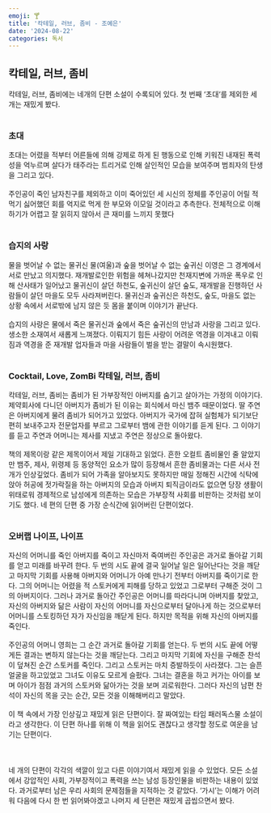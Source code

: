 ```yaml
---
emoji: 🍸
title: '칵테일, 러브, 좀비 - 조예은'
date: '2024-08-22'
categories: 독서
---
```

## 칵테일, 러브, 좀비
칵테일, 러브, 좀비에는 네개의 단편 소설이 수록되어 있다. 첫 번째 ‘초대‘를 제외한 세개는 재밌게 봤다.
<br/><br/>
### 초대
초대는 어렸을 적부터 어른들에 의해 강제로 하게 된 행동으로 인해 키워진 내재된 폭력성을 억누르며 살다가 태주라는 트리거로 인해 살인적인 모습을 보여주며 범죄자의 탄생을 그리고 있다.
<br/><br/>
주인공이 죽인 남자친구를 제외하고 이미 죽어있던 세 시신의 정체를 주인공이 어릴 적 먹기 싫어했던 회를 억지로 먹게 한 부모와 이모일 것이라고 추측한다. 전체적으로 이해하기가 어렵고 잘 읽히지 않아서 큰 재미를 느끼지 못했다
<br/><br/>
### 습지의 사랑
물을 벗어날 수 없는 물귀신 물(여울)과 숲을 벗어날 수 없는 숲귀신 이영은 그 경계에서 서로 만났고 의지했다. 재개발로인한 위험을 헤쳐나갔지만 천재지변에 가까운 폭우로 인해 산사태가 일어났고 물귀신이 살던 하천도, 숲귀신이 살던 숲도, 재개발을 진행하던 사람들이 살던 마을도 모두 사라져버린다. 물귀신과 숲귀신은 하천도, 숲도, 마을도 없는 상황 속에서 서로밖에 남지 않은 듯 몸을 붙이며 이야기가 끝난다.
<br/><br/>
습지의 사랑은 물에서 죽은 물귀신과 숲에서 죽은 숲귀신의 만남과 사랑을 그리고 있다. 생소한 소재여서 새롭게 느껴졌다. 이뤄지기 힘든 사랑이 어려운 역경을 이겨내고 이뤄짐과 역경을 준 재개발 업자들과 마을 사람들이 벌을 받는 결말이 속시원했다.
<br/><br/>
### Cocktail, Love, ZomBi 칵테일, 러브, 좀비
칵테일, 러브, 좀비는 좀비가 된 가부장적인 아버지를 숨기고 살아가는 가정의 이야기다. 제약회사에 다니던 아버지가 좀비가 된 이유는 회식에서 마신 뱀주 때문이었다. 딸 주연은 아버지에게 물려 좀비가 되어가고 있었다. 아버지가 국가에 잡혀 실험체가 되기보단 편히 보내주고자 전문업자를 부르고 그로부터 뱀에 관한 이야기를 듣게 된다. 그 이야기를 듣고 주연과 어머니는 제사를 지냈고 주연은 정상으로 돌아왔다.
<br/><br/>
책의 제목이랑 같은 제목이어서 제일 기대하고 읽었다. 흔한 오컬트 좀비물인 줄 알았지만 뱀주, 제사, 위령제 등 동양적인 요소가 많이 등장해서 흔한 좀비물과는 다른 서사 전개가 인상깊었다. 좀비가 되어 가족을 알아보지도 못하지만 매일 정해진 시간에 식탁에 앉아 허공에 젓가락질을 하는 아버지의 모습과 아버지 퇴직금이라도 없으면 당장 생활이 위태로워 경제적으로 남성에게 의존하는 모습은 가부장적 사회를 비판하는 것처럼 보이기도 했다. 네 편의 단편 중 가장 순식간에 읽어버린 단편이었다.
<br/><br/>
### 오버랩 나이프, 나이프
자신의 어머니를 죽인 아버지를 죽이고 자신마저 죽여버린 주인공은 과거로 돌아갈 기회를 얻고 미래를 바꾸려 한다. 두 번의 시도 끝에 결국 일어날 일은 일어난다는 것을 깨닫고 마지막 기회를 사용해 아버지와 어머니가 아예 만나기 전부터 아버지를 죽이기로 한다. 그의 어머니는 어렸을 적 스토커에게 피해를 당하고 있었고 그로부터 구해준 것이 그의 아버지이다. 그러나 과거로 돌아간 주인공은 어머니를 따라다니며 아버지를 찾았고, 자신의 아버지와 닮은 사람이 자신의 어머니를 자신으로부터 달아나게 하는 것으로부터 어머니를 스토킹하던 자가 자신임을 깨닫게 된다. 하지만 목적을 위해 자신의 아버지를 죽인다.
<br/><br/>
주인공의 어머니 영희는 그 순간 과거로 돌아갈 기회를 얻는다. 두 번의 시도 끝에 어떻게든 결과는 변하지 않는다는 것을 깨닫는다. 그리고 마지막 기회에 자신을 구해준 찬석이 덮쳐진 순간 스토커를 죽인다. 그리고 스토커는 마치 증발하듯이 사라졌다. 그는 슬픈 얼굴을 하고있었고 그녀도 이유도 모르게 슬펐다.  그녀는 결혼을 하고 커가는 아이를 보며 아이가 점점 과거의 스토커와 닮아가는 것을 보며 괴로워한다. 그러다 자신의 남편 찬석이 자신의 목을 긋는 순간, 모든 것을 이해해버리고 말았다.
<br/><br/>
이 책 속에서 가장 인상깊고 재밌게 읽은 단편이다. 잘 짜여있는 타임 패러독스물 소설이라고 생각한다. 이 단편 하나를 위해 이 책을 읽어도 괜찮다고 생각할 정도로 여운을 남기는 단편이다.
<br/><br/>
<br/><br/>
네 개의 단편이 각각의 색깔이 있고 다른 이야기여서 재밌게 읽을 수 있었다. 모든 소설에서 강압적인 사회, 가부장적이고 폭력을 쓰는 남성 등장인물을 비판하는 내용이 있었다. 과거로부터 남은 우리 사회의 문제점들을 지적하는 것 같았다. ‘가시’는 이해가 어려워 다음에 다시 한 번 읽어봐야겠고 나머지 세 단편은 재밌게 곱씹으면서 봤다.